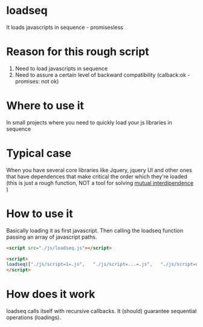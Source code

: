 # loadseq
It loads javascripts in sequence - promisesless


# Reason for this rough script
1. Need to load javascripts in sequence 
2. Need to assure a certain level of backward compatibility (calback:ok - promises: not ok)

# Where to use it
In small projects where you need to quickly load your js libraries in sequence

# Typical case
When you have several core libraries like Jquery, jquery UI and other ones that have dependences that make critical the order which they're loaded (this is just a rough function, NOT a tool for solving [mutual interdipendence](https://en.wikipedia.org/wiki/Circular_dependency) )

# How to use it
Basically loading it as first javascript.
Then calling the loadseq function passing an array of javascript paths.

```html
<script src="./js/loadseq.js"></script>

<script> 
loadseq(["./js/script=1=.js",   "./js/script=...=.js",   "./js/script=n-1=.js",   "./js/script=n=.js"]);
</script>
``` 

# How does it work
loadseq calls itself with recursive callbacks. It (should) guarantee sequential operations (loadings).